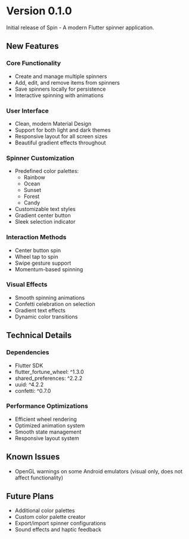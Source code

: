 # Version 0.1.0

Initial release of Spin - A modern Flutter spinner application.

## New Features

### Core Functionality
- Create and manage multiple spinners
- Add, edit, and remove items from spinners
- Save spinners locally for persistence
- Interactive spinning with animations

### User Interface
- Clean, modern Material Design
- Support for both light and dark themes
- Responsive layout for all screen sizes
- Beautiful gradient effects throughout

### Spinner Customization
- Predefined color palettes:
  - Rainbow
  - Ocean
  - Sunset
  - Forest
  - Candy
- Customizable text styles
- Gradient center button
- Sleek selection indicator

### Interaction Methods
- Center button spin
- Wheel tap to spin
- Swipe gesture support
- Momentum-based spinning

### Visual Effects
- Smooth spinning animations
- Confetti celebration on selection
- Gradient text effects
- Dynamic color transitions

## Technical Details

### Dependencies
- Flutter SDK
- flutter_fortune_wheel: ^1.3.0
- shared_preferences: ^2.2.2
- uuid: ^4.2.2
- confetti: ^0.7.0

### Performance Optimizations
- Efficient wheel rendering
- Optimized animation system
- Smooth state management
- Responsive layout system

## Known Issues
- OpenGL warnings on some Android emulators (visual only, does not affect functionality)

## Future Plans
- Additional color palettes
- Custom color palette creator
- Export/import spinner configurations
- Sound effects and haptic feedback